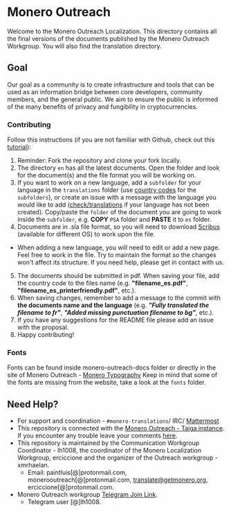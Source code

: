 # Monero Outreach

Welcome to the Monero Outreach Localization. This directory contains all the final versions of the documents published by the Monero Outreach Workgroup. You will also find the translation directory. 

## Goal

Our goal as a community is to create infrastructure and tools that can be used as an information bridge between core developers, community members, and the general public. We aim to ensure the public is informed of the many benefits of privacy and fungibility in cryptocurrencies.


### Contributing

Follow this instructions (if you are not familiar with Github, check out this [tutorial](https://guides.github.com/activities/hello-world/)):

1. Reminder: Fork the repository and clone your fork locally.
2. The directory `en` has all the latest documents. Open the folder and look for the document(s) and the file format you will be working on.
3. If you want to work on a new language, add a `subfolder` for your language in the `translations` folder (use [country codes](https://wiki.openstreetmap.org/wiki/Nominatim/Country_Codes) for the `subfolders`), or create an issue with a message with the language you would like to add ([check/translations](https://github.com/monero-outreach/outreach-docs/tree/master/monero-outreach-docs/translations) if your language has not been created). Copy/paste the `folder` of the document you are going to work inside the `subfolder`, e.g. **COPY** `PSA` folder and **PASTE** it to `es` folder.
4. Documents are in .sla file format, so you will need to download [Scribus](https://www.scribus.net/) (available for different OS) to work upon the file.
 - When adding a new language, you will need to edit or add a new page. Feel free to work in the file. Try to maintain the format so the changes won't affect its structure. If you need help, please get in contact with us.
5. The documents should be submitted in pdf. When saving your file, add the country code to the files name (e.g. **"filename_es.pdf"**, **"filename_es_printerfriendly.pdf"**, etc.).
6. When saving changes, remember to add a message to the commit with **the documents name and the language** (e.g. **_"Fully translated the filename to fr"_**, **_"Added missing punctuation filename to bg"_**, etc.).
7. If you have any suggestions for the README file please add an issue with the proposal.
8. Happy contributing! 

### Fonts

Fonts can be found inside monero-outreach-docs folder or directly in the site of Monero Outreach - [Monero Typography](https://www.monerooutreach.org/monero-typography.php) Keep in mind that some of the fonts are missing from the website, take a look at the `fonts` folder.  

## Need Help?

 - For support and coordination - `#monero-translations`/ IRC/ [Mattermost](https://mattermost.getmonero.org/monero/channels/monero-translations)
 - This repository is connected with the [Monero Outreach - Taiga instance](https://taiga.getmonero.org/project/xmrhaelan-monero-public-relations/). If you encounter any trouble leave your comments [here](https://taiga.getmonero.org/project/xmrhaelan-monero-public-relations/us/48?kanban-status=317).
 - This repository is maintained by  the Communication Workgroup Coordinator - lh1008, the coordinator of the Monero Localization Workgroup, erciccione and the organizer of the Outreach workgroup - xmrhaelan. 
	* Email: paintluis[@]protonmail.com, monerooutreach[@]protonmail.com, translate@getmonero.org, erciccione[@]protonmail.com.
 - Monero Outreach workgroup [Telegram Join Link](https://t.me/joinchat/DM8-zRAVi-tEx-1PEltAIg).
	* Telegram user [@]lh1008.


 

